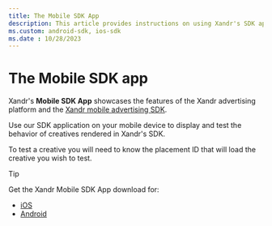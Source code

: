 ```yaml
---
title: The Mobile SDK App
description: This article provides instructions on using Xandr's SDK application and explores various features of the Xandr advertising platform.
ms.custom: android-sdk, ios-sdk
ms.date : 10/28/2023
---
```

# The Mobile SDK app

Xandr's **Mobile SDK App** showcases the features of the Xandr advertising platform and the [Xandr mobile advertising SDK](xandr-mobile-sdks.md).

Use our SDK application on your mobile device to display and test the behavior of creatives rendered in Xandr's SDK.

To test a creative you will need to know the placement ID that will load the creative you wish to test.
> [!TIP]
> Get the Xandr Mobile SDK App download for:
> 
> - [iOS](https://itunes.apple.com/us/app/appnexussdkapp/id736869833?mt=8)
> - [Android](https://play.google.com/store/apps/details?id=com.appnexus.opensdkapp)
